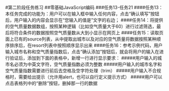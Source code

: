#第二阶段任务练习
##零基础JavaScript编码
###任务13-任务21
####任务13：本任务完成的功能为：用户可以在输入框中输入任何内容，点击“确认填写”按钮后，用户输入的内容会显示在“您输入的值是”文字的右边；
####任务14：将提供的空气质量数据数组，按照某种逻辑（比如空气质量大于60）进行过滤筛选，最后将符合条件的数据按照空气质量数从大到小显示在网页上
####任务15：读取页面上已有的source列表，从中提取出城市以及对应的空气质量将数据按照某种顺序排序后，在resort列表中按照顺序显示出来
####任务16：参考示例代码，用户输入城市名称和空气质量指数后，点击“确认添加”按钮后，就会将用户的输入在进行验证后，添加到下面的表格中，新增一行进行显示要求：
#####用户输入的城市名必须为中英文字符，空气质量指数必须为整数
#####用户输入的城市名字和空气质量指数需要进行前后去空格及空字符处理（trim）
#####用户输入不合规格时，需要给出提示（允许用alert，也可以自行定义提示方式）
#####用户可以点击表格列中的“删除”按钮，删掉那一行的数据
